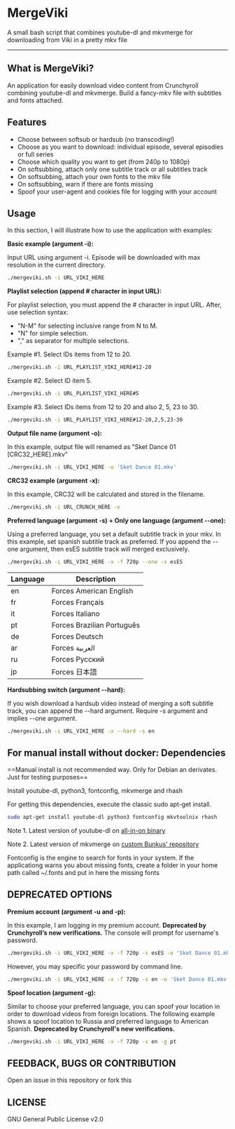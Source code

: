 # MergeViki
A small bash script that combines youtube-dl and mkvmerge for downloading from Viki in a pretty mkv file

***
## What is MergeViki?

An application for easily download video content from Crunchyroll combining youtube-dl and mkvmerge. Build a fancy-mkv file with subtitles and fonts attached.

## Features

 - Choose between softsub or hardsub (no transcoding!)
 - Choose as you want to download: individual episode, several episodies or full series
 - Choose which quality you want to get (from 240p to 1080p)
 - On softsubbing, attach only one subtitle track or all subtitles track
 - On softsubbing, attach your own fonts to the mkv file
 - On softsubbing, warn if there are fonts missing
 - Spoof your user-agent and cookies file for logging with your account

## Usage

In this section, I will illustrate how to use the application with examples:

**Basic example (argument -i):**

Input URL using argument -i. Episode will be downloaded with max resolution in the current directory.

```sh
./mergeviki.sh -i URL_VIKI_HERE
```

**Playlist selection (append # character in input URL):**

For playlist selection, you must append the # character in input URL. After, use selection syntax:

- "N-M" for selecting inclusive range from N to M.
- "N" for simple selection.
- "," as separator for multiple selections.

Example #1. Select IDs items from 12 to 20.
```sh
./mergeviki.sh -i URL_PLAYLIST_VIKI_HERE#12-20
```

Example #2. Select ID item 5.
```sh
./mergeviki.sh -i URL_PLAYLIST_VIKI_HERE#5
```

Example #3. Select IDs items from 12 to 20 and also 2, 5, 23 to 30.
```sh
./mergeviki.sh -i URL_PLAYLIST_VIKI_HERE#12-20,2,5,23-30
```

**Output file name (argument -o):**

In this example, output file will renamed as "Sket Dance 01 [CRC32_HERE].mkv"

```sh
./mergeviki.sh -i URL_VIKI_HERE -o 'Sket Dance 01.mkv'
```

**CRC32 example (argument -x):**

In this example, CRC32 will be calculated and stored in the filename.

```sh
./mergeviki.sh -i URL_CRUNCH_HERE -x
```

**Preferred language (argument -s) + Only one language (argument --one):**

Using a preferred language, you set a default subtitle track in your mkv. In this example, set spanish subtitle track as preferred. If you append the --one argument, then esES subtitle track will merged exclusively.

```sh
./mergeviki.sh -i URL_VIKI_HERE -x -f 720p --one -s esES
```

Language | Description
-------- | -----------
en     | Forces American English
fr     | Forces Français
it     | Forces Italiano
pt     | Forces Brazilian Português
de     | Forces Deutsch
ar     | Forces العربية
ru     | Forces Русский
jp     | Forces 日本語

**Hardsubbing switch (argument --hard):**

If you wish download a hardsub video instead of merging a soft subtitle track, you can append the --hard argument. Require -s argument and implies --one argument.

```sh
./mergeviki.sh -i URL_VIKI_HERE -x --hard -s en
```

## For manual install without docker: Dependencies

==Manual install is not recommended way. Only for Debian an derivates. Just for testing purposes==

Install youtube-dl, python3, fontconfig, mkvmerge and rhash

For getting this dependencies, execute the classic sudo apt-get install.

```sh
sudo apt-get install youtube-dl python3 fontconfig mkvtoolnix rhash
```

Note 1. Latest version of youtube-dl on [all-in-on binary](https://ytdl-org.github.io/youtube-dl/download.html)

Note 2. Latest version of mkvmerge on [custom Bunkus' repository](https://mkvtoolnix.download/downloads.html#debian)

Fontconfig is the engine to search for fonts in your system. If the applicationg warns you about missing fonts, create a folder in your home path called ~/.fonts and put in here the missing fonts

## DEPRECATED OPTIONS

**Premium account (argument -u and -p):**

In this example, I am logging in my premium account. **Deprecated by Crunchyroll’s new verifications.** The console will prompt for username's password.

```sh
./mergeviki.sh -i URL_VIKI_HERE -x -f 720p -s esES -o 'Sket Dance 01.mkv' -u sawamura
```

However, you may specific your password by command line.

```sh
./mergeviki.sh -i URL_VIKI_HERE -x -f 720p -s en -o 'Sket Dance 01.mkv' -u sawamura -p mysecretpassword
```

**Spoof location (argument -g):**

Similar to choose your preferred language, you can spoof your location in order to download videos from foreign locations. The following example shows a spoof location to Russia and preferred language to American Spanish. **Deprecated by Crunchyroll's new verifications.**

```sh
./mergeviki.sh -i URL_VIKI_HERE -x -f 720p -s en -g pt
```

## FEEDBACK, BUGS OR CONTRIBUTION

Open an issue in this repository or fork this

## LICENSE
GNU General Public License v2.0
